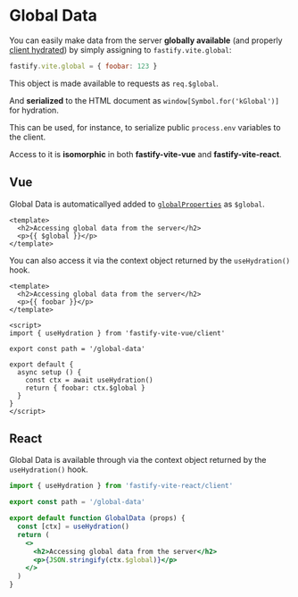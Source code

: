 # Global Data

You can easily make data from the server <b>globally available</b> (and properly [client hydrated](/advanced/client-hydration)) by simply assigning to `fastify.vite.global`:

```js
fastify.vite.global = { foobar: 123 }
```

This object is made available to requests as `req.$global`.

And **serialized** to the HTML document as `window[Symbol.for('kGlobal')]` for hydration.

This can be used, for instance, to serialize public `process.env` variables to the client.

Access to it is <b>isomorphic</b> in both <b>fastify-vite-vue</b> and <b>fastify-vite-react</b>.

## Vue

Global Data is automaticallyed added to [`globalProperties`][global-properties] as `$global`.

[global-properties]: https://v3.vuejs.org/api/application-config.html#globalproperties

```vue
<template>
  <h2>Accessing global data from the server</h2>
  <p>{{ $global }}</p>
</template>
```

You can also access it via the context object returned by the `useHydration()` hook.

```vue
<template>
  <h2>Accessing global data from the server</h2>
  <p>{{ foobar }}</p>
</template>

<script>
import { useHydration } from 'fastify-vite-vue/client'

export const path = '/global-data'

export default {
  async setup () {
    const ctx = await useHydration()
    return { foobar: ctx.$global }
  }
}
</script>
```

## React

Global Data is available through via the context object returned by the `useHydration()` hook.

```jsx
import { useHydration } from 'fastify-vite-react/client'

export const path = '/global-data'

export default function GlobalData (props) {
  const [ctx] = useHydration()
  return (
    <>
      <h2>Accessing global data from the server</h2>
      <p>{JSON.stringify(ctx.$global)}</p>
    </>
  )
}
```